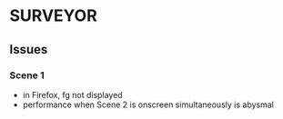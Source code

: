 SURVEYOR
===========

## Issues

### Scene 1
- in Firefox, fg not displayed
- performance when Scene 2 is onscreen simultaneously is abysmal
